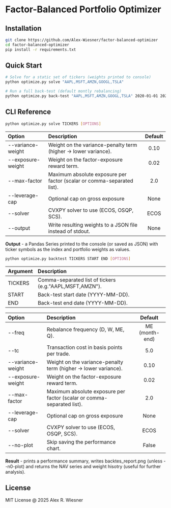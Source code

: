 # Factor-Balanced Portfolio Optimizer

## Installation

```bash
git clone https://github.com/Alex-Wiesner/factor-balanced-optimizer
cd factor-balanced-optimizer
pip install -r requirements.txt
```

## Quick Start

```bash
# Solve for a static set of tickers (weights printed to console)
python optimize.py solve "AAPL,MSFT,AMZN,GOOGL,TSLA"

# Run a full back-test (default montly rebalancing)
python optimize.py back-test "AAPL,MSFT,AMZN,GOOGL,TSLA" 2020-01-01 2024-12-31
```

## CLI Reference

```bash
python optimize.py solve TICKERS [OPTIONS]
```

|Option|Description|Default|
|:-----|:----------|:-----:|
|--variance-weight|Weight on the variance-penalty term (higher → lower variance).|0.10|
|--exposure-weight|Weight on the factor-exposure reward term.|0.02|
|--max-factor|Maximum absolute exposure per factor (scalar or comma-separated list).|2.0|
|--leverage-cap|Optional cap on gross exposure|None|
|--solver|CVXPY solver to use (ECOS, OSQP, SCS).|ECOS|
|--output|Write resulting weights to a JSON file instead of stdout.|None|

**Output** - a Pandas Series printed to the console (or saved as JSON) with ticker symbols as the index and portfolio weights as values.

```bash
python optimize.py backtest TICKERS START END [OPTIONS]
```

|Argument|Description|
|:-------|:----------|
|TICKERS|Comma-separated list of tickers (e.g."AAPL,MSFT,AMZN").|
|START|Back-test start date (YYYY-MM-DD).|
|END|Back-test end date (YYYY-MM-DD).|

|Option|Description|Default|
|:-----|:----------|:-----:|
|--freq|Rebalance frequency (D, W, ME, Q).|ME (month-end)|
|--tc|Transaction cost in basis points per trade.|5.0|
|--variance-weight|Weight on the variance-penalty term (higher → lower variance).|0.10|
|--exposure-weight|Weight on the factor-exposure reward term.|0.02|
|--max-factor|Maximum absolute exposure per factor (scalar or comma-separated list).|2.0|
|--leverage-cap|Optional cap on gross exposure|None|
|--solver|CVXPY solver to use (ECOS, OSQP, SCS).|ECOS|
|--no-plot|Skip saving the performance chart.|False|

**Result** - prints a performance summary, writes backtes_report.png (unless --n0-plot) and returns the NAV series and weight hisotry (useful for further analysis).

## License

MIT License @ 2025 Alex R. Wiesner
